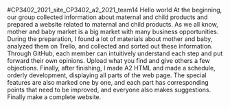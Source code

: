 #CP3402_2021_site_CP3402_a2_2021_team14
Hello world
At the beginning, our group collected information about maternal and child products and prepared a website related to maternal and child products. As we all know, mother and baby market is a big market with many business opportunities. During the preparation, I found a lot of materials about mother and baby, analyzed them on Trello, and collected and sorted out these information. Through GitHub, each member can intuitively understand each step and put forward their own opinions. Upload what you find and give others a few objections. Finally, after finishing, I made A2 HTML and made a schedule, orderly development, displaying all parts of the web page. The special features are also marked one by one, and each part has corresponding points that need to be improved, and everyone also makes suggestions. Finally make a complete website.
